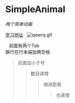 # SimpleAnimal
*两个简单动画*

[学习地址](/http://46aae4d1e2371e4aa769798941cef698.devproxy.yunshipei.com/zsk_zane/article/details/47205403)  
![qewrq.gif](http://upload-images.jianshu.io/upload_images/2891452-fa7374633303ab11.gif?imageMogr2/auto-orient/strip%7CimageView2/2/w/1240)  

    前面有两个Tab  
 换行在行末端加俩空格  

>前面加小于号
>>数目递增 
>>>缩进距离
>>>>也递增
